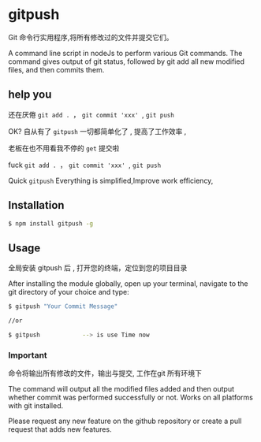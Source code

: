 
# gitpush

Git 命令行实用程序,将所有修改过的文件并提交它们。


A command line script in nodeJs to perform various Git commands. 
The command gives output of git status, 
followed by git add all new modified files, and then commits them.

## help you

还在厌倦 `git add . `， `git commit 'xxx' `, `git push` 

OK? 自从有了 `gitpush` 一切都简单化了 , 提高了工作效率 , 

老板在也不用看我不停的 `get` 提交啦



fuck  `git add . `， `git commit 'xxx' `, `git push` 

Quick `gitpush` Everything is simplified,Improve work efficiency,


## Installation

```sh
$ npm install gitpush -g
```

## Usage
全局安装 gitpush 后 , 打开您的终端，定位到您的项目目录


After installing the module globally, 
open up your terminal, navigate to the git directory of your choice and type:
```sh
$ gitpush "Your Commit Message"

//or

$ gitpush            --> is use Time now
```

### Important

命令将输出所有修改的文件，输出与提交, 工作在git 所有环境下


The command will output all the modified files added and then output whether commit was performed successfully or not.
 Works on all platforms with git installed.

Please request any new feature on the github repository or create a pull request that adds new features.
